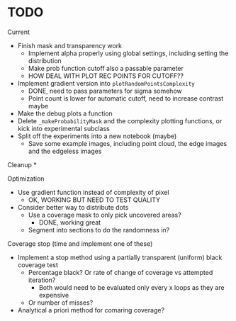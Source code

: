 # TODO

Current
* Finish mask and transparency work
  * Implement alpha properly using global settings, including setting the distribution
  * Make prob function cutoff also a passable parameter
  * HOW DEAL WITH PLOT REC POINTS FOR CUTOFF??
* Implement gradient version into `plotRandomPointsComplexity`
  * DONE, need to pass parameters for sigma somehow
  * Point count is lower for automatic cutoff, need to increase contrast maybe
* Make the debug plots a function
* Delete `_makeProbabilityMask` and the complexity plotting functions, or kick into experimental subclass
* Split off the experiments into a new notebook (maybe)
  * Save some example images, including point cloud, the edge images and the edgeless images

Cleanup
* 


Optimization
* Use gradient function instead of complexity of pixel
  * OK, WORKING BUT NEED TO TEST QUALITY
* Consider better way to distribute dots
  * Use a coverage mask to only pick uncovered areas?
    * DONE, working great
  * Segment into sections to do the randomness in?

Coverage stop (time and implement one of these)
* Implement a stop method using a partially transparent (uniform) black coverage test
  * Percentage black? Or rate of change of coverage vs attempted iteration?
    * Both would need to be evaluated only every x loops as they are expensive
  * Or number of misses?
* Analytical a priori method for comaring coverage?


